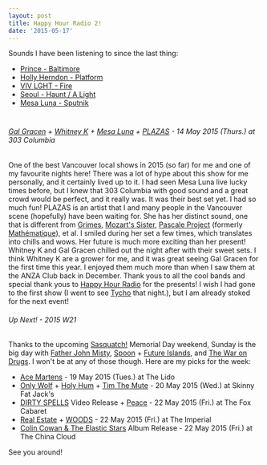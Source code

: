 ```yaml
---
layout: post
title: Happy Hour Radio 2!
date: '2015-05-17'
---
```

<p style="margin-bottom: 5px;">Sounds I have been listening to since the last thing:</p>

  * [Prince - Baltimore](https://soundcloud.com/prince3eg/baltimore)
  * [Holly Herndon - Platform](http://www.npr.org/2015/05/10/404661146/first-listen-holly-herndon-platform)
  * [VIV LGHT - Fire](https://soundcloud.com/vivlght/fire)
  * [Seoul - Haunt / A Light](https://soundcloud.com/seoulmtl/haunt-a-light)
  * [Mesa Luna - Sputnik](https://soundcloud.com/mesaluna/sputnik)

<h6 style="margin-top: 2.5rem;"><a href="https://galgracen.bandcamp.com/track/--2">Gal Gracen</a> + <a href="https://whitneyk.bandcamp.com/track/caught-in-the-headlights">Whitney K</a> + <a href="https://soundcloud.com/mesaluna/sputnik">Mesa Luna</a> + <a href="https://soundcloud.com/plazasmusic/find-yourself">PLAZAS</a> - 14 May 2015 (Thurs.) at 303 Columbia</h6>

One of the best Vancouver local shows in 2015 (so far) for me and one of my favourite nights here! There was a lot of hype about this show for me personally, and it certainly lived up to it. I had seen Mesa Luna live lucky times before, but I knew that 303 Columbia with good sound and a great crowd would be perfect, and it really was. It was their best set yet. I had so much fun! PLAZAS is an artist that I and many people in the Vancouver scene (hopefully) have been waiting for. She has her distinct sound, one that is different from [Grimes](https://www.youtube.com/watch?v=N9XKLqGqwLA), [Mozart's Sister](https://www.youtube.com/watch?v=sCetxt9KoDs), [Pascale Project](https://soundcloud.com/pascaleproject/super-natural-1) (formerly [Mathématique](https://soundcloud.com/stellarkinematics/mathematique-summer-but-i-dont)), et al. I smiled during her set a few times, which translates into chills and wows. Her future is much more exciting than her present! Whitney K and Gal Gracen chilled out the night after with their sweet sets. I think Whitney K are a grower for me, and it was great seeing Gal Gracen for the first time this year. I enjoyed them much more than when I saw them at the ANZA Club back in December. Thank yous to all the cool bands and special thank yous to [Happy Hour Radio](https://www.mixcloud.com/happyhourradioshow) for the presents! I wish I had gone to the first show (I went to see [Tycho](https://soundcloud.com/tycho/tycho-coastal-brake) that night.), but I am already stoked for the next event!

###### Up Next! - 2015 W21

<p style="margin-bottom: 5px;">Thanks to the upcoming <a href="http://sasquatchfestival.com">Sasquatch!</a> Memorial Day weekend, Sunday is the big day with <a href="https://soundcloud.com/subpop/father-john-misty-true-affection">Father John Misty</a>, <a href="https://www.youtube.com/watch?v=RpVlAOO41vw">Spoon</a> + <a href="https://soundcloud.com/thrilljockey/future-islands-balance">Future Islands</a>, and <a href="https://www.youtube.com/watch?v=qOfIN7XBl-4">The War on Drugs</a>. I won't be at any of those though. Here are my picks for the week:</p>

  * [Ace Martens](https://acemartens.bandcamp.com/track/incredible) - 19 May 2015 (Tues.) at The Lido
  * [Only Wolf](https://kingfisherbluez.bandcamp.com/album/chemicals) + [Holy Hum](https://kingfisherbluez.bandcamp.com/track/appendix-a) + [Tim The Mute](https://kingfisherbluez.bandcamp.com/track/doctor-who-cosplay-2) - 20 May 2015 (Wed.) at Skinny Fat Jack's
  * [DIRTY SPELLS](https://dirtyspells.bandcamp.com/track/poultrygeist) Video Release + [Peace](https://peacevancouver.bandcamp.com/track/your-hand-in-mine) - 22 May 2015 (Fri.) at The Fox Cabaret
  * [Real Estate](https://www.youtube.com/watch?v=aTxGOyqKe30) + [WOODS](https://soundcloud.com/woodsist/woods-leaves-like-glass) - 22 May 2015 (Fri.) at The Imperial
  * [Colin Cowan & The Elastic Stars](http://elasticstars.com/track/ill-masquerade-it) Album Release - 22 May 2015 (Fri.) at The China Cloud

See you around! <i class="twa twa-v twa-lg"></i>
